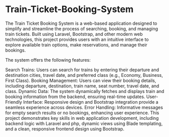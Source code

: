 # Train-Ticket-Booking-System

The Train Ticket Booking System is a web-based application designed to simplify and streamline the process of searching, booking, and managing train tickets. Built using Laravel, Bootstrap, and other modern web technologies, this project provides users with an intuitive interface to explore available train options, make reservations, and manage their bookings.

The system offers the following features:

Search Trains: Users can search for trains by entering their departure and destination cities, travel date, and preferred class (e.g., Economy, Business, First Class).
Booking Management: Users can view their booking details, including departure, destination, train name, seat number, travel date, and class.
Dynamic Data: The system dynamically fetches and displays train and booking information from the backend, ensuring real-time updates.
User-Friendly Interface: Responsive design and Bootstrap integration provide a seamless experience across devices.
Error Handling: Informative messages for empty search results or no bookings, enhancing user experience.
This project demonstrates key skills in web application development, including backend logic with Laravel and php, dynamic views using Blade templating, and a clean, responsive frontend design using Bootstrap.
